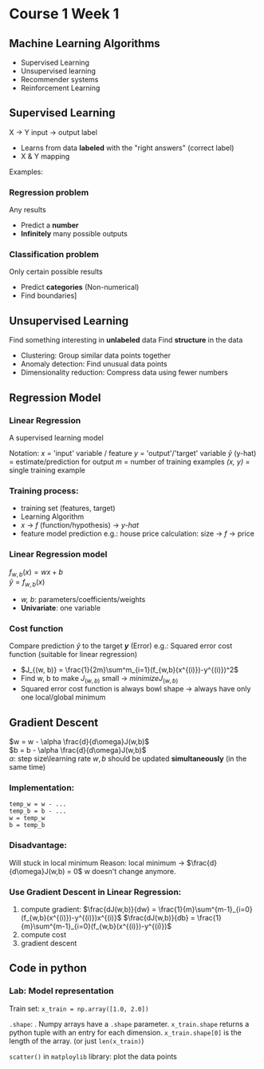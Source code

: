 # Course 1 Week 1

## Machine Learning Algorithms
- Supervised Learning
- Unsupervised learning
- Recommender systems
- Reinforcement Learning 

## Supervised Learning
X     ->       Y
input -> output label
+ Learns from data **labeled** with the "right answers" (correct label)
+ X & Y mapping

Examples:
### Regression problem
Any results 
+ Predict a **number**
+ **Infinitely** many possible outputs


### Classification problem
Only certain possible results
+ Predict **categories** (Non-numerical)
+ Find boundaries]

## Unsupervised Learning
Find something interesting in **unlabeled** data
Find **structure** in the data

+ Clustering: Group similar data points together
+ Anomaly detection: Find unusual data points
+ Dimensionality reduction: Compress data using fewer numbers

## Regression Model

### Linear Regression
A supervised learning model

Notation:
*x* = 'input' variable / feature
*y* = 'output'/'target' variable
$\hat{y}$ (y-hat) = estimate/prediction for output
*m* = number of training examples
*(x, y)* = single training example

### Training process:
+ training set (features, target)
+ Learning Algorithm
+ *x* -> *f* (function/hypothesis) -> *y-hat*
+ feature         model            prediction
e.g.: house price calculation: size -> *f* -> price

### Linear Regression model
$f_{w,b}(x) = wx + b$  
$\hat{y} = f_{w,b}(x)$  
+ *w, b*: parameters/coefficients/weights
+ **Univariate**: one variable

### Cost function
Compare prediction $\hat{y}$ to the target ***y*** (Error)
e.g.: Squared error cost function (suitable for linear regression)
+ $J_{(w, b)} = \frac{1}{2m}\sum^m_{i=1}(f_{w,b}(x^{(i)})-y^{(i)})^2$
+ Find w, b to make $J_{(w, b)}$ small -> $minimize J_{(w, b)}$ 
+ Squared error cost function is always bowl shape -> always have only one local/global minimum

## Gradient Descent
$w = w - \alpha \frac{d}{d\omega}J(w,b)$  
$b = b - \alpha \frac{d}{d\omega}J(w,b)$  
$\alpha$: step size\learning rate
$w, b$ should be updated **simultaneously** (in the same time)

### Implementation:
```
temp_w = w - ...
temp_b = b - ...
w = temp_w
b = temp_b
```

### Disadvantage:
Will stuck in local minimum
Reason: local minimum -> $\frac{d}{d\omega}J(w,b) = 0$ w doesn't change anymore.

### Use Gradient Descent in Linear Regression:
1. compute gradient:
    $\frac{dJ(w,b)}{dw} = \frac{1}{m}\sum^{m-1}_{i=0}(f_{w,b}(x^{(i)})-y^{(i)})x^{(i)}$
    $\frac{dJ(w,b)}{db} = \frac{1}{m}\sum^{m-1}_{i=0}(f_{w,b}(x^{(i)})-y^{(i)})$
2. compute cost
3. gradient descent

## Code in python

### Lab: Model representation
Train set: `x_train = np.array([1.0, 2.0])`  

`.shape`: . Numpy arrays have a `.shape` parameter. `x_train.shape` returns a python tuple with an entry for each dimension. `x_train.shape[0]` is the length of the array. (or just `len(x_train)`)  

`scatter()` in `matploylib` library: plot the data points
